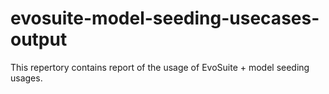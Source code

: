 # evosuite-model-seeding-usecases-output
This repertory contains report of the usage of EvoSuite + model seeding usages. 
